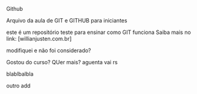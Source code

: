 Github

Arquivo da aula de GIT e GITHUB para iniciantes

este é um repositório teste para ensinar como GIT funciona
Saiba mais no link: [willianjusten.com.br]



modifiquei e não foi considerado?

Gostou do curso? QUer mais? aguenta vai rs

blablbalbla

outro add












